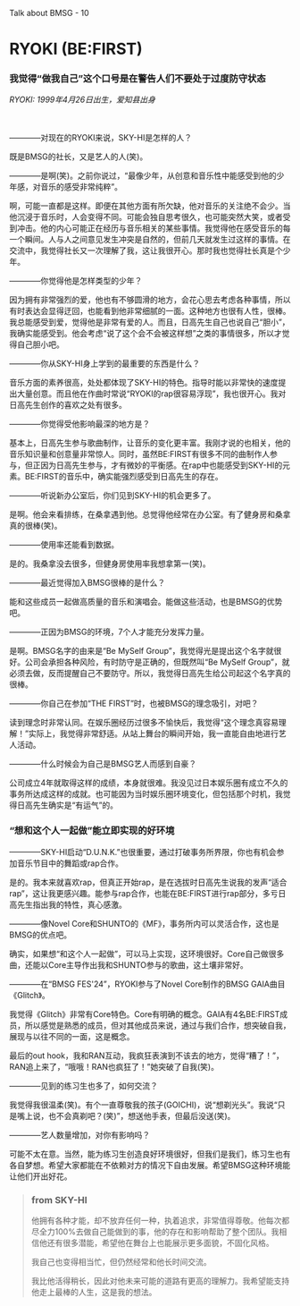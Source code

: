 Talk about BMSG - 10
# RYOKI (BE:FIRST)

### 我觉得“做我自己”这个口号是在警告人们不要处于过度防守状态

*RYOKI: 1999年4月26日出生，爱知县出身*
<br/><br/><br/>

————对现在的RYOKI来说，SKY-HI是怎样的人？

既是BMSG的社长，又是艺人的人(笑)。

————是啊(笑)。之前你说过，“最像少年，从创意和音乐性中能感受到他的少年感，对音乐的感受非常纯粹”。

啊，可能一直都是这样。即便在其他方面有所欠缺，他对音乐的关注绝不会少。当他沉浸于音乐时，人会变得不同。可能会独自思考很久，也可能突然大笑，或者受到冲击。他的内心可能正在经历与音乐相关的某些事情。我觉得他在感受音乐的每一个瞬间。人与人之间意见发生冲突是自然的，但前几天就发生过这样的事情。在交流中，我觉得社长又一次理解了我，这让我很开心。那时我也觉得社长真是个少年。

————你觉得他是怎样类型的少年？

因为拥有非常强烈的爱，他也有不够圆滑的地方，会花心思去考虑各种事情，所以有时表达会显得迂回，也能看到他非常细腻的一面。这种地方也很有人性，很棒。我总能感受到爱，觉得他是非常有爱的人。而且，日高先生自己也说自己“胆小”，我确实能感受到。他会考虑“说了这个会不会被这样想”之类的事情很多，所以才觉得自己胆小吧。

————你从SKY-HI身上学到的最重要的东西是什么？

音乐方面的素养很高，处处都体现了SKY-HI的特色。指导时能以非常快的速度提出大量创意。而且他在作曲时常说“RYOKI的rap很容易浮现”，我也很开心。我对日高先生创作的喜欢之处有很多。

————你觉得受他影响最深的地方是？

基本上，日高先生参与歌曲制作，让音乐的变化更丰富。我刚才说的也相关，他的音乐知识量和创意量非常惊人。同时，虽然BE:FIRST有很多不同的曲制作人参与，但正因为日高先生参与，才有微妙的平衡感。在rap中也能感受到SKY-HI的元素。BE:FIRST的音乐中，确实能强烈感受到日高先生的存在。

————听说新办公室后，你们见到SKY-HI的机会更多了。

是啊。他会来看排练，在桑拿遇到他。总觉得他经常在办公室。有了健身房和桑拿真的很棒(笑)。

————使用率还能看到数据。

是的。我桑拿没去很多，但健身房使用率我想拿第一(笑)。

————最近觉得加入BMSG很棒的是什么？

能和这些成员一起做高质量的音乐和演唱会。能做这些活动，也是BMSG的优势吧。

————正因为BMSG的环境，7个人才能充分发挥力量。

是啊。BMSG名字的由来是“Be MySelf Group”，我觉得光是提出这个名字就很好。公司会承担各种风险，有时防守是正确的，但既然叫“Be MySelf Group”，就必须去做，反而提醒自己不要防守。所以，我觉得日高先生给公司起这个名字真的很棒。

————你自己在参加“THE FIRST”时，也被BMSG的理念吸引，对吧？

读到理念时非常认同。在娱乐圈经历过很多不愉快后，我觉得“这个理念真容易理解！”实际上，我觉得非常舒适。从站上舞台的瞬间开始，我一直能自由地进行艺人活动。

————什么时候会为自己是BMSG艺人而感到自豪？

公司成立4年就取得这样的成绩，本身就很难。我没见过日本娱乐圈有成立不久的事务所达成这样的成就。也可能因为当时娱乐圈环境变化，但包括那个时机，我觉得日高先生确实是“有运气”的。

### “想和这个人一起做”能立即实现的好环境

————SKY-HI启动“D.U.N.K.”也很重要，通过打破事务所界限，你也有机会参加音乐节目中的舞蹈或rap合作。

是的。我本来就喜欢rap，但真正开始rap，是在选拔时日高先生说我的发声“适合rap”，这让我更感兴趣。能参与rap合作，也能在BE:FIRST进行rap部分，多亏日高先生指出我的特性，真心感激。

————像Novel Core和SHUNTO的《MF》，事务所内可以灵活合作，这也是BMSG的优点吧。

确实，如果想“和这个人一起做”，可以马上实现，这环境很好。Core自己做很多曲，还能以Core主导作出我和SHUNTO参与的歌曲，这土壤非常好。

————在“BMSG FES'24”，RYOKI参与了Novel Core制作的BMSG GAIA曲目《Glitch》。

我觉得《Glitch》非常有Core特色。Core有明确的概念。GAIA有4名BE:FIRST成员，所以感觉是熟悉的成员，但对其他成员来说，通过与我们合作，想突破自我，展现与以往不同的一面，这是概念。

最后的out hook，我和RAN互动，我疯狂表演到不该去的地方，觉得“糟了！”，RAN追上来了，“哦哦！RAN也疯狂了！”她突破了自我(笑)。

————见到的练习生也多了，如何交流？

我觉得我很温柔(笑)。有个一直尊敬我的孩子(GOICHI)，说“想剃光头”。我说“只是嘴上说，也不会真剃吧？(笑)”，想送他手表，但最后没送(笑)。

————艺人数量增加，对你有影响吗？

可能不太在意。当然，能为练习生创造良好环境很好，但我们是我们，练习生也有各自梦想。希望大家都能在不依赖对方的情况下自由发展。希望BMSG这种环境能让他们开出好花。



> ### from SKY-HI
> 
> 他拥有各种才能，却不放弃任何一种，执着追求，非常值得尊敬。他每次都尽全力100%去做自己能做到的事，他的存在和影响帮助了整个团队。我相信他还有很多潜能，希望他在舞台上也能展示更多面貌，不固化风格。
> 
> 我自己也变得相当忙，但仍然经常和他长时间交流。
> 
> 我比他活得稍长，因此对他未来可能的道路有更高的理解力。我希望能支持他走上最棒的人生，这是我的想法。
> 
